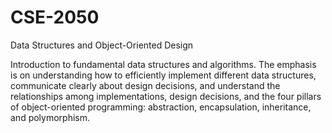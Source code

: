 # CSE-2050
Data Structures and Object-Oriented Design

Introduction to fundamental data structures and algorithms. The emphasis is on understanding how to efficiently implement different data structures, communicate clearly about design decisions, and understand the relationships among implementations, design decisions, and the four pillars of object-oriented programming: abstraction, encapsulation, inheritance, and polymorphism.
